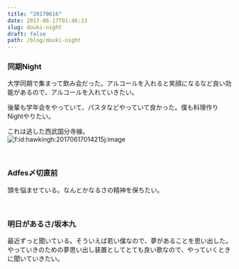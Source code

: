 ```yaml
---
title: "20170616"
date: 2017-06-17T01:46:13
slug: douki-night
draft: false
path: /blog/douki-night
---
```


<h3>同期Night</h3>
<p>大学同期で集まって飲み会だった。アルコールを入れると笑顔になるなど良い効能があるので、アルコールを入れていきたい。</p>
<p>後輩も学年会をやっていて、パスタなどやっていて良かった。僕も料理作りNightやりたい。</p>
<p>これは逃した西武国分寺線。<br /><img class="hatena-fotolife" title="f:id:hawkingh:20170617014215j:image" src="http://cdn-ak.f.st-hatena.com/images/fotolife/h/hawkingh/20170617/20170617014215.jpg" alt="f:id:hawkingh:20170617014215j:image" /></p>
<p> </p>
<h3>Adfes〆切直前</h3>
<p>頭を悩ませている。なんとかなるさの精神を保ちたい。</p>
<p> </p>
<h3>明日があるさ/坂本九</h3>
<p>最近ずっと聞いている。そういえば若い僕なので、夢があることを思い出した。やっていきのための夢思い出し装置としてとても良い歌なので、やっていくときに聞いていきたい。</p>
